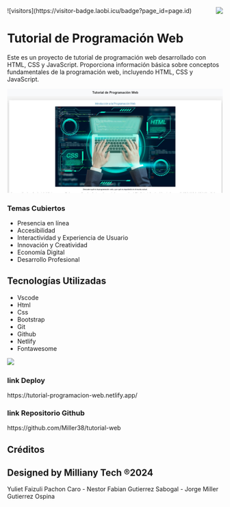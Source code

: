 <img align="right" src="http://visitor-badge.laobi.icu/badge?page_id=Miller38.tutorial-web" />
![visitors](https://visitor-badge.laobi.icu/badge?page_id=page.id)

# Tutorial de Programación Web

Este es un proyecto de tutorial de programación web desarrollado con HTML, CSS y JavaScript. Proporciona información básica sobre conceptos fundamentales de la programación web, incluyendo HTML, CSS y JavaScript.

![Preview 1](preview1.jpg)

### Temas Cubiertos

- Presencia en línea
- Accesibilidad
- Interactividad y Experiencia de Usuario
- Innovación y Creatividad
- Economía Digital
- Desarrollo Profesional

## Tecnologías Utilizadas

- Vscode
- Html
- Css
- Bootstrap
- Git
- Github
- Netlify
- Fontawesome

<img src="https://skillicons.dev/icons?i=vscode,html,css,bootstrap,git,github,netlify" /> <br/>

<h3>link Deploy</h3>
https://tutorial-programacion-web.netlify.app/

<h3>link Repositorio Github</h3>
https://github.com/Miller38/tutorial-web

## Créditos
## Designed by Milliany Tech ®2024
Yuliet Faizuli Pachon Caro - 
Nestor Fabian Gutierrez Sabogal - 
Jorge Miller Gutierrez Ospina

